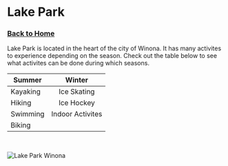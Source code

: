 # Lake Park
### [Back to Home](https://colehagen15.github.io/Winona/)
Lake Park is located in the heart of the city of Winona. It has many activites to experience depending on the season. Check out the table below to see what activites can be done during which seasons.
&nbsp;

| **Summer**    | **Winter**        |   
| ------------- |:-------------:| 
| Kayaking      | Ice Skating   | 
| Hiking        | Ice Hockey    |  
| Swimming      | Indoor Activites | 
| Biking        |                |

&nbsp;

![Lake Park Winona](Website%20Pictures/Lake%20park.jpg)
